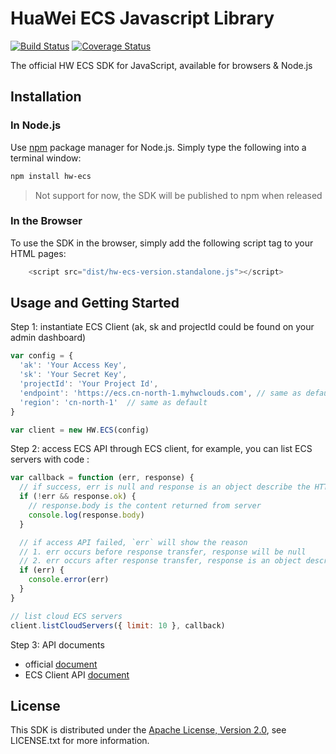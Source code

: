 # HuaWei ECS Javascript Library

[![Build Status](https://travis-ci.org/Huawei/eSDK_HWS_ECS_JS.svg?branch=master)](https://travis-ci.org/Huawei/eSDK_HWS_ECS_JS) [![Coverage Status](https://coveralls.io/repos/github/Huawei/eSDK_HWS_ECS_JS/badge.svg?branch=master)](https://coveralls.io/github/Huawei/eSDK_HWS_ECS_JS?branch=master)

The official HW ECS SDK for JavaScript, available for browsers & Node.js

## Installation

### In Node.js

Use [npm](http://npmjs.org) package manager for Node.js. Simply type the following into a terminal window:

```bash
npm install hw-ecs
```

>Not support for now, the SDK will be published to npm when released

### In the Browser

To use the SDK in the browser, simply add the following script tag to your
HTML pages:

```Javascript
    <script src="dist/hw-ecs-version.standalone.js"></script>
```

## Usage and Getting Started

Step 1: instantiate ECS Client (ak, sk and projectId could be found on your admin dashboard)

```Javascript
var config = {
  'ak': 'Your Access Key',
  'sk': 'Your Secret Key',
  'projectId': 'Your Project Id', 
  'endpoint': 'https://ecs.cn-north-1.myhwclouds.com', // same as default
  'region': 'cn-north-1'  // same as default
}

var client = new HW.ECS(config)
```

Step 2: access ECS API through ECS client, for example, you can list ECS servers with code :

```Javascript
var callback = function (err, response) {
  // if success, err is null and response is an object describe the HTTP response returned by server
  if (!err && response.ok) {
    // response.body is the content returned from server
    console.log(response.body) 
  }

  // if access API failed, `err` will show the reason
  // 1. err occurs before response transfer, response will be null
  // 2. err occurs after response transfer, response is an object describe the HTTP response returned by server
  if (err) {
    console.error(err)
  }
}

// list cloud ECS servers
client.listCloudServers({ limit: 10 }, callback)
```

Step 3: API documents
- official [document](https://support.hwclouds.com/api-ecs/zh-cn_topic_0020212657.html)
- ECS Client API [document](TODO)

## License

This SDK is distributed under the [Apache License, Version 2.0](http://www.apache.org/licenses/LICENSE-2.0), see LICENSE.txt for more information.

